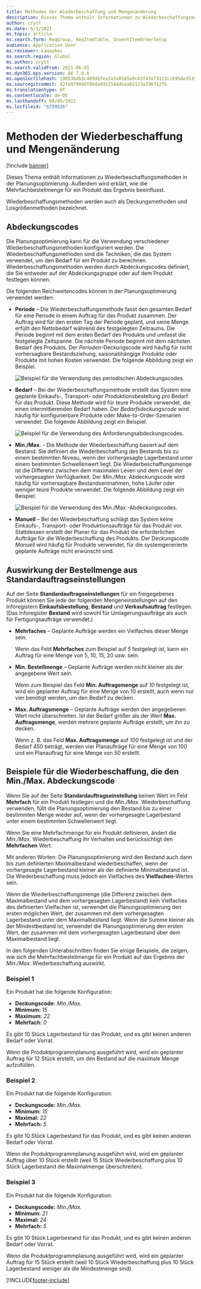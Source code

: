 ```yaml
---
title: Methoden der Wiederbeschaffung und Mengenänderung
description: Dieses Thema enthält Informationen zu Wiederbeschaffungsmethoden in der Planungsoptimierung. Außerdem wird erklärt, wie die Mehrfachbestellmenge für ein Produkt das Ergebnis beeinflusst.
author: crytt
ms.date: 6/1/2021
ms.topic: article
ms.search.form: ReqGroup, ReqItemTable, InventItemOrderSetup
audience: Application User
ms.reviewer: kamaybac
ms.search.region: Global
ms.author: crytt
ms.search.validFrom: 2021-06-01
ms.dyn365.ops.version: AX 7.0.0
ms.openlocfilehash: 19853bdb3c469dbfea3a3a0165a9cb5f47e73122cc695de3535a58f6e65e7933
ms.sourcegitcommit: 42fe9790ddf0bdad911544deaa82123a396712fb
ms.translationtype: HT
ms.contentlocale: de-DE
ms.lasthandoff: 08/05/2021
ms.locfileid: "6759526"
---
```

# <a name="replenishment-methods-and-quantity-modification"></a>Methoden der Wiederbeschaffung und Mengenänderung

[!include [banner](../../includes/banner.md)]

Dieses Thema enthält Informationen zu Wiederbeschaffungsmethoden in der Planungsoptimierung. Außerdem wird erklärt, wie die Mehrfachbestellmenge für ein Produkt das Ergebnis beeinflusst.

Wiederbeschaffungsmethoden werden auch als Deckungsmethoden und Losgrößenmethoden bezeichnet.

## <a name="coverage-codes"></a>Abdeckungscodes

Die Planungsoptimierung kann für die Verwendung verschiedener Wiederbeschaffungsmethoden konfiguriert werden. Die Wiederbeschaffungsmethoden sind die Techniken, die das System verwendet, um den Bedarf für ein Produkt zu berechnen. Wiederbeschaffungsmethoden werden durch Abdeckungscodes definiert, die Sie entweder auf der Abdeckungsgruppe oder auf dem Produkt festlegen können.

Die folgenden Reichweitencodes können in der Planungsoptimierung verwendet werden:

- **Periode** – Die Wiederbeschaffungsmethode fasst den gesamten Bedarf für eine Periode in einem Auftrag für das Produkt zusammen. Der Auftrag wird für den ersten Tag der Periode geplant, und seine Menge erfüllt den Nettobedarf während des festgelegten Zeitraums. Die Periode beginnt mit dem ersten Bedarf des Produkts und umfasst die festgelegte Zeitspanne. Die nächste Periode beginnt mit dem nächsten Bedarf des Produkts. Der *Perioden*-Deckungscode wird häufig für nicht vorhersagbare Bestandsziehung, saisonabhängige Produkte oder Produkte mit hohen Kosten verwendet. Die folgende Abbildung zeigt ein Beispiel.

    ![Beispiel für die Verwendung des periodischen Abdeckungscodes.](./media/coverage-code-period.png "Beispiel für die Verwendung des periodischen Abdeckungscodes")

- **Bedarf** – Bei der Wiederbeschaffungsmethode erstellt das System eine geplante Einkaufs-, Transport- oder Produktionsbestellung pro Bedarf für das Produkt. Diese Methode wird für teure Produkte verwendet, die einen intermittierenden Bedarf haben. Der *Bedarfsdeckungscode* wird häufig für konfigurierbare Produkte oder Make-to-Order-Szenarien verwendet. Die folgende Abbildung zeigt ein Beispiel.

    ![Beispiel für die Verwendung des Anforderungsabdeckungscodes.](./media/coverage-code-requirement.png "Beispiel für die Verwendung des Anforderungsabdeckungscodes")

- **Min./Max.** - Die Methode der Wiederbeschaffung basiert auf dem Bestand. Sie definiert die Wiederbeschaffung des Bestands bis zu einem bestimmten Niveau, wenn der vorhergesagte Lagerbestand unter einem bestimmten Schwellenwert liegt. Die Wiederbeschaffungsmenge ist die Differenz zwischen dem maximalen Leven und dem Level der vorhergesagten Verfügbarkeit. Der *Min./Max.* Abdeckungscode wird häufig für vorhersagbare Bestandsentnahmen, hohe Läufer oder weniger teure Produkte verwendet. Die folgende Abbildung zeigt ein Beispiel.

    ![Beispiel für die Verwendung des Min./Max.-Abdeckungscodes.](./media/coverage-code-min-max.png "Beispiel für die Verwendung des Min./Max.Deckungscodes")

- **Manuell** – Bei der Wiederbeschaffung schlägt das System keine Einkaufs-, Transport- oder Produktionsaufträge für das Produkt vor. Stattdessen erstellt der Planer für das Produkt die erforderlichen Aufträge für die Wiederbeschaffung des Produkts. Der Deckungscode *Manuell* wird häufig für Produkte verwendet, für die systemgenerierte geplante Aufträge nicht erwünscht sind.

## <a name="impact-of-the-order-quantity-from-default-order-settings"></a>Auswirkung der Bestellmenge aus Standardauftragseinstellungen

Auf der Seite **Standardauftragseinstellungen** für ein freigegebenes Produkt können Sie jede der folgenden Mengeneinstellungen auf den Inforegistern **Einkaufsbestellung**, **Bestand** und **Verkaufsauftrag** festlegen. (Das Inforegister **Bestand** wird sowohl für Umlagerungsaufträge als auch für Fertigungsaufträge verwendet.)

- **Mehrfaches** – Geplante Aufträge werden ein Vielfaches dieser Menge sein.

    Wenn das Feld **Mehrfaches** zum Beispiel auf *5* festgelegt ist, kann ein Auftrag für eine Menge von 5, 10, 15, 20 usw. sein.

- **Min. Bestellmenge** – Geplante Aufträge werden nicht kleiner als der angegebene Wert sein.

    Wenn zum Beispiel das Feld **Min. Auftragsmenge** auf *10* festgelegt ist, wird ein geplanter Auftrag für eine Menge von 10 erstellt, auch wenn nur vier benötigt werden, um den Bedarf zu decken.

- **Max. Auftragsmenge** – Geplante Aufträge werden den angegebenen Wert nicht überschreiten. Ist der Bedarf größer als der Wert **Max. Auftragsmenge**, werden mehrere geplante Aufträge erstellt, um ihn zu decken.

    Wenn z. B. das Feld **Max. Auftragsmenge** auf *100* festgelegt ist und der Bedarf 450 beträgt, werden vier Planaufträge für eine Menge von 100 und ein Planauftrag für eine Menge von 50 erstellt.

## <a name="examples-of-replenishment-that-use-the-minmax-coverage-code"></a>Beispiele für die Wiederbeschaffung, die den Min./Max. Abdeckungscode

Wenn Sie auf der Seite **Standardauftragseinstellung** keinen Wert im Feld **Mehrfach** für ein Produkt festlegen und die *Min./Max.* Wiederbeschaffung verwenden, füllt die Planungsoptimierung den Bestand bis zu einer bestimmten Menge wieder auf, wenn der vorhergesagte Lagerbestand unter einem bestimmten Schwellenwert liegt.

Wenn Sie eine Mehrfachmenge für ein Produkt definieren, ändert die *Min./Max.* Wiederbeschaffung ihr Verhalten und berücksichtigt den **Mehrfachen** Wert.

Mit anderen Worten: Die Planungsoptimierung wird den Bestand auch dann bis zum definierten Maximalbestand wiederbeschaffen, wenn der vorhergesagte Lagerbestand kleiner als der definierte Minimalbestand ist. Die Wiederbeschaffung muss jedoch ein Vielfaches des **Vielfachen**-Wertes sein.

Wenn die Wiederbeschaffungsmenge (die Differenz zwischen dem Maximalbestand und dem vorhergesagten Lagerbestand) kein Vielfaches des definierten Vielfachen ist, verwendet die Planungsoptimierung den ersten möglichen Wert, der zusammen mit dem vorhergesagten Lagerbestand unter dem Maximalbestand liegt. Wenn die Summe kleiner als der Mindestbestand ist, verwendet die Planungsoptimierung den ersten Wert, der zusammen mit dem vorhergesagten Lagerbestand über dem Maximalbestand liegt.

In den folgenden Unterabschnitten finden Sie einige Beispiele, die zeigen, wie sich die Mehrfachbestellmenge für ein Produkt auf das Ergebnis der *Min./Max.* Wiederbeschaffung auswirkt.

### <a name="example-1"></a>Beispiel 1

Ein Produkt hat die folgende Konfiguration:

- **Deckungscode:** *Min./Max.*
- **Minimum:** *15*
- **Maximum:** *22*
- **Mehrfach:** *0*

Es gibt 10 Stück Lagerbestand für das Produkt, und es gibt keinen anderen Bedarf oder Vorrat.

Wenn die Produktprogrammplanung ausgeführt wird, wird ein geplanter Auftrag für 12 Stück erstellt, um den Bestand auf die maximale Menge aufzufüllen.

### <a name="example-2"></a>Beispiel 2

Ein Produkt hat die folgende Konfiguration:

- **Deckungscode:** *Min./Max.*
- **Minimum:** *15*
- **Maximal:** *22*
- **Mehrfach:** *5*

Es gibt 10 Stück Lagerbestand für das Produkt, und es gibt keinen anderen Bedarf oder Vorrat.

Wenn die Produktprogrammplanung ausgeführt wird, wird ein geplanter Auftrag über 10 Stück erstellt (weil 15 Stück Wiederbeschaffung plus 10 Stück Lagerbestand die Maximalmenge überschreiten).

### <a name="example-3"></a>Beispiel 3

Ein Produkt hat die folgende Konfiguration:

- **Deckungscode:** *Min./Max.*
- **Minimum:** *21*
- **Maximal:** *24*
- **Mehrfach:** *5*

Es gibt 10 Stück Lagerbestand für das Produkt, und es gibt keinen anderen Bedarf oder Vorrat.

Wenn die Produktprogrammplanung ausgeführt wird, wird ein geplanter Auftrag für 15 Stück erstellt (weil 10 Stück Wiederbeschaffung plus 10 Stück Lagerbestand weniger als die Mindestmenge sind).

[!INCLUDE[footer-include](../../../includes/footer-banner.md)]
